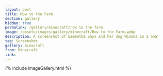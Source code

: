 ```yaml
---
layout: post
title: Row to the Farm
section: gallery
hidden: true
permalink: /gallery/minecraft/row to the farm
image: /assets/images/gallery/minecraft/Row to the Farm.webp
description: A screenshot of Samantha Says and her dog Winona in a boat from Minecraft, taken by Samantha Says.
tag: Screenshot
gallery: minecraft
from: Minecraft
link: 
---
```

{% include imageGallery.html %}